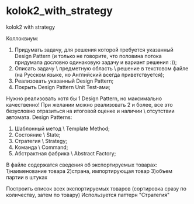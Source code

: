 # kolok2_with_strategy
kolok2 with strategy

Коллоквиум:

1.  Придумать задачу, для решения которой требуется указанный Design Pattern (и только не говорите, что половина потока придумала дословно одинаковую задачу и вариант решения :));
2.  Описать задачу \ предметную область \ решение в текстовом файле (на Русском языке, но Английский всегда приветствуется);
3.  Реализовать указанный Design Pattern;
4.  Покрыть Design Pattern Unit Test-ами;

Нужно реализовать хотя бы 1 Design Pattern, но максимально качественно! При желании можно реализовать 2 и более, все это безусловно отразиться на итоговой оценке и наличии \ отсутствии автомата.
Design Patterns:
1.  Шаблонный метод \ Template Method;
2.  Состояние \ State;
3.  Стратегия \ Strategy;
4.  Команда \ Command;
5.  Абстрактная фабрика \ Abstract Factory;

В файле содержатся сведения об экспортируемых товарах: 
1)наименование товара 
2)страна, импортирующая товар
3)объем партии в штуках

Построить список всех экспортируемых товаров (сортировка сразу по количеству, затем по товару)
Используется паттерн "Стратегия"
